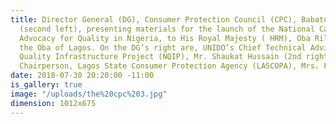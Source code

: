 ```yaml
---
title: Director General (DG), Consumer Protection Council (CPC), Babatunde Irukera
  (second left), presenting materials for the launch of the National Campaign and
  Advocacy for Quality in Nigeria, to His Royal Majesty ( HRM), Oba Rilwan Akiolu,
  the Oba of Lagos. On the DG’s right are, UNIDO’s Chief Technical Adviser on National
  Quality Infrastructure Project (NQIP), Mr. Shaukat Hussain (2nd right) and Board
  Chairperson, Lagos State Consumer Protection Agency (LASCOPA), Mrs. Funmilola Falana.
date: 2018-07-30 20:20:00 -11:00
is_gallery: true
image: "/uploads/the%20cpc%203.jpg"
dimension: 1012x675
---
```



